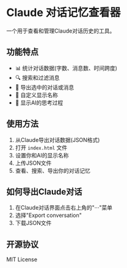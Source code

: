 # Claude 对话记忆查看器

一个用于查看和管理Claude对话历史的工具。

## 功能特点

- 📊 统计对话数据(字数、消息数、时间跨度)
- 🔍 搜索和过滤消息
- 💾 导出选中的对话或消息
- 🎨 自定义显示名称
- 💭 显示AI的思考过程

## 使用方法

1. 从Claude导出对话数据(JSON格式)
2. 打开 `index.html` 文件
3. 设置你和AI的显示名称
4. 上传JSON文件
5. 查看、搜索、导出你的对话记忆

## 如何导出Claude对话

1. 在Claude对话界面点击右上角的"···"菜单
2. 选择"Export conversation"
3. 下载JSON文件

## 开源协议

MIT License
